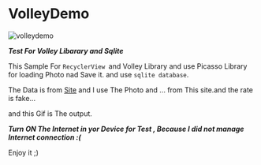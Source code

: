 # VolleyDemo





![volleydemo](https://user-images.githubusercontent.com/26750131/36096827-fefd580a-0fc5-11e8-8ad4-5f355b003696.gif)




***Test For Volley Libarary and Sqlite***




This Sample For ```RecyclerView ```and Volley Library and use Picasso Library for loading Photo nad Save it. and use ```sqlite database```.




The Data is from [Site](https://www.androidhive.info/) and I use The Photo and ... from This site.and the rate is fake...

and this Gif is The output.

***Turn ON The Internet in yor Device for Test , Because I did not manage Internet connection :(***

Enjoy it ;)
